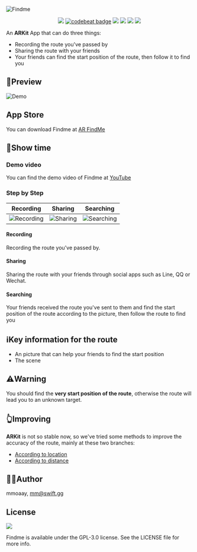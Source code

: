 ![Findme](https://github.com/mmoaay/Findme/blob/develop/Findme/resources/findme_banner.png)

<p align="center">
<a href="https://travis-ci.org/mmoaay/Findme"><img src="http://img.shields.io/travis/mmoaay/Findme.svg"></a>
<a href="https://codebeat.co/projects/github-com-mmoaay-findme-master"><img alt="codebeat badge" src="https://codebeat.co/badges/1baa311a-594f-4071-80b2-0375273d7c9b" /></a>
<a href="https://github.com/apple/swift"><img src="https://img.shields.io/badge/language-swift-orange.svg"></a>
<a href="https://raw.githubusercontent.com/mmoaay/Findme/master/LICENSE"><img src="https://img.shields.io/badge/license-GPLv3-000000.svg"></a>
<a href="https://weibo.com/smmoaay"><img src="https://img.shields.io/badge/weibo-@mmoaay-red.svg?style=flat"></a>
<img src="https://img.shields.io/badge/made%20with-%3C3-orange.svg">
</p>

An **ARKit** App that can do three things:

- Recording the route you've passed by
- Sharing the route with your friends
- Your friends can find the start position of the route, then follow it to find you

## 🌹Preview

![Demo](https://github.com/mmoaay/Findme/blob/develop/Findme/resources/findme_demo.png)

## App Store

You can download Findme at [AR FindMe](https://itunes.apple.com/cn/app/findme/id1321822486?mt=8)

## 🎁Show time

### Demo video

You can find the demo video of Findme at [YouTube](https://youtu.be/hnj9ompKtp0)

### Step by Step

| Recording | Sharing | Searching |
|:---------:|:-------:|:---------:|
| ![Recording](https://github.com/mmoaay/Findme/blob/master/Findme/resources/findme_recording.gif) | ![Sharing](https://github.com/mmoaay/Findme/blob/master/Findme/resources/findme_sharing.gif) | ![Searching](https://github.com/mmoaay/Findme/blob/master/Findme/resources/findme_searching.gif) |

#### Recording

Recording the route you've passed by.

#### Sharing

Sharing the route with your friends through social apps such as Line, QQ or Wechat.

#### Searching

Your friends received the route you've sent to them and find the start position of the route according to the picture, then follow the route to find you

## ℹ️Key information for the route

- An picture that can help your friends to find the start position
- The scene

## ⚠️Warning

You should find the **very start position of the route**, otherwise the route will lead you to an unknown target.

## 👆Improving

**ARKit** is not so stable now, so we've tried some methods to improve the accuracy of the route, mainly at these two branches:

- [According to location](https://github.com/mmoaay/Findme/tree/feature/location_optimize)
- [According to distance](https://github.com/mmoaay/Findme/tree/feature/distance_optimize)

## 🤦‍♂️Author

mmoaay, mm@swift.gg

## License

![](https://www.gnu.org/graphics/gplv3-127x51.png)

Findme is available under the GPL-3.0 license. See the LICENSE file for more info.
